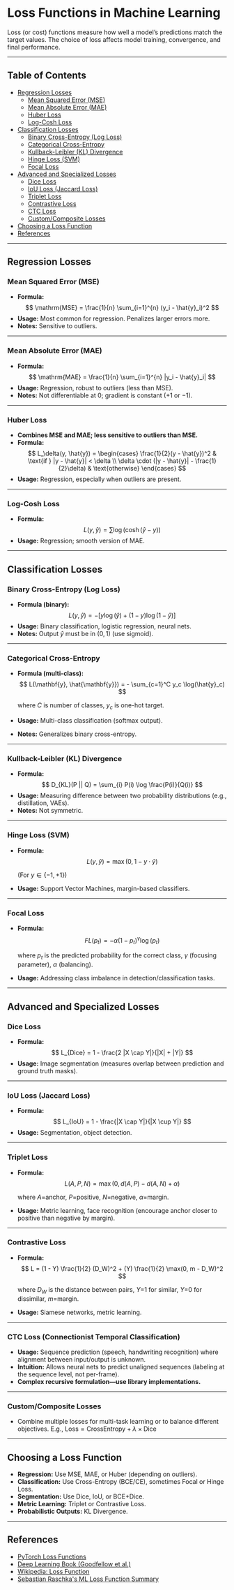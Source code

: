 # Loss Functions in Machine Learning

Loss (or cost) functions measure how well a model’s predictions match the target values. The choice of loss affects model training, convergence, and final performance.

---

## Table of Contents

- [Regression Losses](#regression-losses)
  - [Mean Squared Error (MSE)](#mean-squared-error-mse)
  - [Mean Absolute Error (MAE)](#mean-absolute-error-mae)
  - [Huber Loss](#huber-loss)
  - [Log-Cosh Loss](#log-cosh-loss)
- [Classification Losses](#classification-losses)
  - [Binary Cross-Entropy (Log Loss)](#binary-cross-entropy-log-loss)
  - [Categorical Cross-Entropy](#categorical-cross-entropy)
  - [Kullback-Leibler (KL) Divergence](#kullback-leibler-kl-divergence)
  - [Hinge Loss (SVM)](#hinge-loss-svm)
  - [Focal Loss](#focal-loss)
- [Advanced and Specialized Losses](#advanced-and-specialized-losses)
  - [Dice Loss](#dice-loss)
  - [IoU Loss (Jaccard Loss)](#iou-loss-jaccard-loss)
  - [Triplet Loss](#triplet-loss)
  - [Contrastive Loss](#contrastive-loss)
  - [CTC Loss](#ctc-loss)
  - [Custom/Composite Losses](#customcomposite-losses)
- [Choosing a Loss Function](#choosing-a-loss-function)
- [References](#references)

---

## Regression Losses

### Mean Squared Error (MSE)

- **Formula:**
  $$
  \mathrm{MSE} = \frac{1}{n} \sum_{i=1}^{n} (y_i - \hat{y}_i)^2
  $$
- **Usage:** Most common for regression. Penalizes larger errors more.
- **Notes:** Sensitive to outliers.

---

### Mean Absolute Error (MAE)

- **Formula:**
  $$
  \mathrm{MAE} = \frac{1}{n} \sum_{i=1}^{n} |y_i - \hat{y}_i|
  $$
- **Usage:** Regression, robust to outliers (less than MSE).
- **Notes:** Not differentiable at $0$; gradient is constant ($+1$ or $-1$).

---

### Huber Loss

- **Combines MSE and MAE; less sensitive to outliers than MSE.**
- **Formula:**
  $$
  L_\delta(y, \hat{y}) = 
    \begin{cases}
      \frac{1}{2}(y - \hat{y})^2 & \text{if } |y - \hat{y}| < \delta \\
      \delta \cdot (|y - \hat{y}| - \frac{1}{2}\delta) & \text{otherwise}
    \end{cases}
  $$
- **Usage:** Regression, especially when outliers are present.

---

### Log-Cosh Loss

- **Formula:**
  $$
  L(y, \hat{y}) = \sum \log\left(\cosh(\hat{y} - y)\right)
  $$
- **Usage:** Regression; smooth version of MAE.

---

## Classification Losses

### Binary Cross-Entropy (Log Loss)

- **Formula (binary):**
  $$
  L(y, \hat{y}) = - [y \log(\hat{y}) + (1-y) \log(1 - \hat{y})]
  $$
- **Usage:** Binary classification, logistic regression, neural nets.
- **Notes:** Output $\hat{y}$ must be in $(0,1)$ (use sigmoid).

---

### Categorical Cross-Entropy

- **Formula (multi-class):**
  $$
  L(\mathbf{y}, \hat{\mathbf{y}}) = - \sum_{c=1}^C y_c \log(\hat{y}_c)
  $$

  where $C$ is number of classes, $y_c$ is one-hot target.
- **Usage:** Multi-class classification (softmax output).
- **Notes:** Generalizes binary cross-entropy.

---

### Kullback-Leibler (KL) Divergence

- **Formula:**
  $$
  D_{KL}(P || Q) = \sum_{i} P(i) \log \frac{P(i)}{Q(i)}
  $$
- **Usage:** Measuring difference between two probability distributions (e.g., distillation, VAEs).
- **Notes:** Not symmetric.

---

### Hinge Loss (SVM)

- **Formula:**
  $$
  L(y, \hat{y}) = \max(0, 1 - y \cdot \hat{y})
  $$

  (For $y \in \{-1, +1\}$)
- **Usage:** Support Vector Machines, margin-based classifiers.

---

### Focal Loss

- **Formula:**
  $$
  FL(p_t) = -\alpha (1-p_t)^\gamma \log(p_t)
  $$

  where $p_t$ is the predicted probability for the correct class, $\gamma$ (focusing parameter), $\alpha$ (balancing).
- **Usage:** Addressing class imbalance in detection/classification tasks.

---

## Advanced and Specialized Losses

### Dice Loss

- **Formula:**
  $$
  L_{Dice} = 1 - \frac{2 |X \cap Y|}{|X| + |Y|}
  $$
- **Usage:** Image segmentation (measures overlap between prediction and ground truth masks).

---

### IoU Loss (Jaccard Loss)

- **Formula:**
  $$
  L_{IoU} = 1 - \frac{|X \cap Y|}{|X \cup Y|}
  $$
- **Usage:** Segmentation, object detection.

---

### Triplet Loss

- **Formula:**
  $$
  L(A, P, N) = \max(0, d(A,P) - d(A,N) + \alpha)
  $$

  where $A$=anchor, $P$=positive, $N$=negative, $\alpha$=margin.
- **Usage:** Metric learning, face recognition (encourage anchor closer to positive than negative by margin).

---

### Contrastive Loss

- **Formula:**
  $$
  L = (1 - Y) \frac{1}{2} (D_W)^2 + (Y) \frac{1}{2} \max(0, m - D_W)^2
  $$

  where $D_W$ is the distance between pairs, $Y$=1 for similar, $Y$=0 for dissimilar, $m$=margin.
- **Usage:** Siamese networks, metric learning.

---

### CTC Loss (Connectionist Temporal Classification)

- **Usage:** Sequence prediction (speech, handwriting recognition) where alignment between input/output is unknown.
- **Intuition:** Allows neural nets to predict unaligned sequences (labeling at the sequence level, not per-frame).
- **Complex recursive formulation—use library implementations.**

---

### Custom/Composite Losses

- Combine multiple losses for multi-task learning or to balance different objectives.
  E.g., $\mathrm{Loss} = \mathrm{CrossEntropy} + \lambda \times \mathrm{Dice}$

---

## Choosing a Loss Function

- **Regression:** Use MSE, MAE, or Huber (depending on outliers).
- **Classification:** Use Cross-Entropy (BCE/CE), sometimes Focal or Hinge Loss.
- **Segmentation:** Use Dice, IoU, or BCE+Dice.
- **Metric Learning:** Triplet or Contrastive Loss.
- **Probabilistic Outputs:** KL Divergence.

---

## References

- [PyTorch Loss Functions](https://pytorch.org/docs/stable/nn.html#loss-functions)
- [Deep Learning Book (Goodfellow et al.)](https://www.deeplearningbook.org/)
- [Wikipedia: Loss Function](https://en.wikipedia.org/wiki/Loss_function)
- [Sebastian Raschka&#39;s ML Loss Function Summary](https://sebastianraschka.com/pdf/lecture-notes/stat479su20/L11-loss-functions__annotated.pdf)
